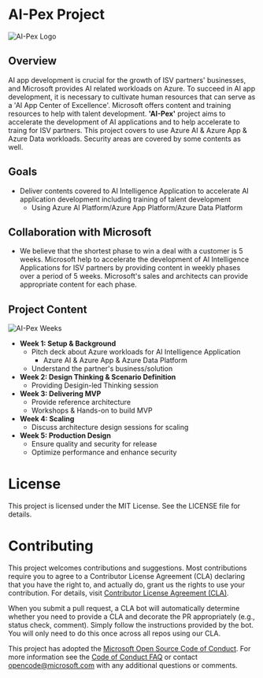 # AI-Pex Project
![AI-Pex Logo](https://github.com/user-attachments/assets/298192c5-b904-401e-a96c-545e8a8e06de)

## Overview
AI app development is crucial for the growth of ISV partners' businesses, and Microsoft provides AI related workloads on Azure. To succeed in AI app development, it is necessary to cultivate human resources that can serve as a 'AI App Center of Excellence'. Microsoft offers content and training resources to help with talent development. **'AI-Pex'** project aims to accelerate the development of AI applications and to help accelerate to traing for ISV partners. This project covers to use Azure AI & Azure App & Azure Data workloads. Security areas are covered by some contents as well. 

## Goals
- Deliver contents covered to AI Intelligence Application to accelerate AI application development including training of talent development
  - Using Azure AI Platform/Azure App Platform/Azure Data Platform

## Collaboration with Microsoft
- We believe that the shortest phase to win a deal with a customer is 5 weeks. Microsoft help to accelerate the development of AI Intelligence Applications for ISV partners by providing content in weekly phases over a period of 5 weeks. Microsoft's sales and architects can provide appropriate content for each phase.

## Project Content
![AI-Pex Weeks](https://github.com/user-attachments/assets/8ab35062-7dd3-4834-b1d5-5e5a1c6297cf)


- **Week 1: Setup & Background**
  - Pitch deck about Azure workloads for AI Intelligence Application
    - Azure AI & Azure App & Azure Data Platform
  - Understand the partner's business/solution
- **Week 2: Design Thinking & Scenario Definition**
  - Providing Desigin-led Thinking session
- **Week 3: Delivering MVP**
  - Provide reference architecture
  - Workshops & Hands-on to build MVP
- **Week 4: Scaling**
  - Discuss architecture design sessions for scaling
- **Week 5: Production Design**
  - Ensure quality and security for release
  - Optimize performance and enhance security

# License
This project is licensed under the MIT License. See the LICENSE file for details.

# Contributing

This project welcomes contributions and suggestions.  Most contributions require you to agree to a
Contributor License Agreement (CLA) declaring that you have the right to, and actually do, grant us
the rights to use your contribution. For details, visit [Contributor License Agreement (CLA)](https://cla.opensource.microsoft.com).

When you submit a pull request, a CLA bot will automatically determine whether you need to provide
a CLA and decorate the PR appropriately (e.g., status check, comment). Simply follow the instructions
provided by the bot. You will only need to do this once across all repos using our CLA.

This project has adopted the [Microsoft Open Source Code of Conduct](https://opensource.microsoft.com/codeofconduct/).
For more information see the [Code of Conduct FAQ](https://opensource.microsoft.com/codeofconduct/faq/) or
contact [opencode@microsoft.com](mailto:opencode@microsoft.com) with any additional questions or comments.
